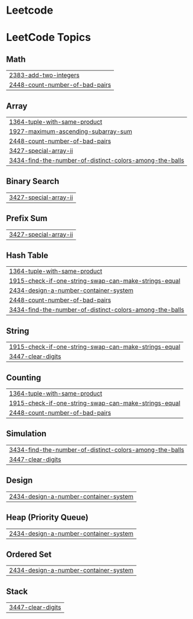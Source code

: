 # Leetcode
<!---LeetCode Topics Start-->
# LeetCode Topics
## Math
|  |
| ------- |
| [2383-add-two-integers](https://github.com/janvi100104/Leetcode/tree/master/2383-add-two-integers) |
| [2448-count-number-of-bad-pairs](https://github.com/janvi100104/Leetcode/tree/master/2448-count-number-of-bad-pairs) |
## Array
|  |
| ------- |
| [1364-tuple-with-same-product](https://github.com/janvi100104/Leetcode/tree/master/1364-tuple-with-same-product) |
| [1927-maximum-ascending-subarray-sum](https://github.com/janvi100104/Leetcode/tree/master/1927-maximum-ascending-subarray-sum) |
| [2448-count-number-of-bad-pairs](https://github.com/janvi100104/Leetcode/tree/master/2448-count-number-of-bad-pairs) |
| [3427-special-array-ii](https://github.com/janvi100104/Leetcode/tree/master/3427-special-array-ii) |
| [3434-find-the-number-of-distinct-colors-among-the-balls](https://github.com/janvi100104/Leetcode/tree/master/3434-find-the-number-of-distinct-colors-among-the-balls) |
## Binary Search
|  |
| ------- |
| [3427-special-array-ii](https://github.com/janvi100104/Leetcode/tree/master/3427-special-array-ii) |
## Prefix Sum
|  |
| ------- |
| [3427-special-array-ii](https://github.com/janvi100104/Leetcode/tree/master/3427-special-array-ii) |
## Hash Table
|  |
| ------- |
| [1364-tuple-with-same-product](https://github.com/janvi100104/Leetcode/tree/master/1364-tuple-with-same-product) |
| [1915-check-if-one-string-swap-can-make-strings-equal](https://github.com/janvi100104/Leetcode/tree/master/1915-check-if-one-string-swap-can-make-strings-equal) |
| [2434-design-a-number-container-system](https://github.com/janvi100104/Leetcode/tree/master/2434-design-a-number-container-system) |
| [2448-count-number-of-bad-pairs](https://github.com/janvi100104/Leetcode/tree/master/2448-count-number-of-bad-pairs) |
| [3434-find-the-number-of-distinct-colors-among-the-balls](https://github.com/janvi100104/Leetcode/tree/master/3434-find-the-number-of-distinct-colors-among-the-balls) |
## String
|  |
| ------- |
| [1915-check-if-one-string-swap-can-make-strings-equal](https://github.com/janvi100104/Leetcode/tree/master/1915-check-if-one-string-swap-can-make-strings-equal) |
| [3447-clear-digits](https://github.com/janvi100104/Leetcode/tree/master/3447-clear-digits) |
## Counting
|  |
| ------- |
| [1364-tuple-with-same-product](https://github.com/janvi100104/Leetcode/tree/master/1364-tuple-with-same-product) |
| [1915-check-if-one-string-swap-can-make-strings-equal](https://github.com/janvi100104/Leetcode/tree/master/1915-check-if-one-string-swap-can-make-strings-equal) |
| [2448-count-number-of-bad-pairs](https://github.com/janvi100104/Leetcode/tree/master/2448-count-number-of-bad-pairs) |
## Simulation
|  |
| ------- |
| [3434-find-the-number-of-distinct-colors-among-the-balls](https://github.com/janvi100104/Leetcode/tree/master/3434-find-the-number-of-distinct-colors-among-the-balls) |
| [3447-clear-digits](https://github.com/janvi100104/Leetcode/tree/master/3447-clear-digits) |
## Design
|  |
| ------- |
| [2434-design-a-number-container-system](https://github.com/janvi100104/Leetcode/tree/master/2434-design-a-number-container-system) |
## Heap (Priority Queue)
|  |
| ------- |
| [2434-design-a-number-container-system](https://github.com/janvi100104/Leetcode/tree/master/2434-design-a-number-container-system) |
## Ordered Set
|  |
| ------- |
| [2434-design-a-number-container-system](https://github.com/janvi100104/Leetcode/tree/master/2434-design-a-number-container-system) |
## Stack
|  |
| ------- |
| [3447-clear-digits](https://github.com/janvi100104/Leetcode/tree/master/3447-clear-digits) |
<!---LeetCode Topics End-->